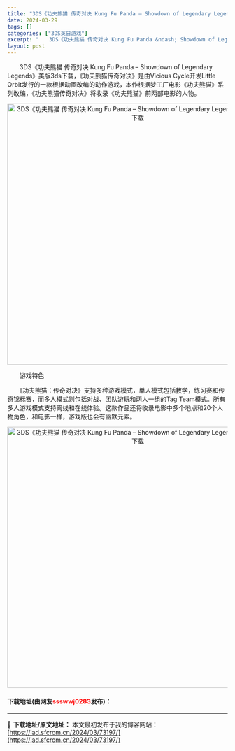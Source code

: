 ```yaml
---
title: "3DS《功夫熊猫 传奇对决 Kung Fu Panda – Showdown of Legendary Legends》美版3ds下载"
date: 2024-03-29
tags: []
categories: ["3DS英日游戏"]
excerpt: "　　3DS《功夫熊猫 传奇对决 Kung Fu Panda &ndash; Showdown of Legendary Legends》美版3ds下载，《功夫熊猫传奇对决》是由Vicious Cycle开发Little Orbit发行的一款根据动画改编的动作游戏，本作根据梦工厂电影《功夫熊猫》系列改&hellip;"
layout: post
---
```


 <p>　　3DS《功夫熊猫 传奇对决 Kung Fu Panda &ndash; Showdown of Legendary Legends》美版3ds下载，《功夫熊猫传奇对决》是由Vicious Cycle开发Little Orbit发行的一款根据动画改编的动作游戏，本作根据梦工厂电影《功夫熊猫》系列改编，《功夫熊猫传奇对决》将收录《功夫熊猫》前两部电影的人物。</p> <p align="center"><img align="" border="0" src="https://lad.sfcrom.cn/wp-content/uploads/2024/03/20240329_66062f5c1b5b5.png" width="597" alt="3DS《功夫熊猫 传奇对决 Kung Fu Panda – Showdown of Legendary Legends》美版3ds下载" /></p> <p>　　游戏特色</p> <p>　　《功夫熊猫：传奇对决》支持多种游戏模式，单人模式包括教学，练习赛和传奇锦标赛，而多人模式则包括对战、团队游玩和两人一组的Tag Team模式。所有多人游戏模式支持离线和在线体验。这款作品还将收录电影中多个地点和20个人物角色，和电影一样，游戏版也会有幽默元素。</p> <p align="center"><img align="" border="0" src="https://lad.sfcrom.cn/wp-content/uploads/2024/03/20240329_66062f5d5f633.png" width="597" alt="3DS《功夫熊猫 传奇对决 Kung Fu Panda – Showdown of Legendary Legends》美版3ds下载" /></p> <p><h4>下载地址(由网友<font color="red">ssswwj0283</font>发布)：</h4></p> 

---
📖 **下载地址/原文地址：** 本文最初发布于我的博客网站：[https://lad.sfcrom.cn/2024/03/73197/](https://lad.sfcrom.cn/2024/03/73197/)

